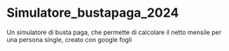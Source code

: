 # Simulatore_bustapaga_2024
Un simulatore di busta paga, che permette di calcolare il netto mensile per una persona single, creato con google fogli 
